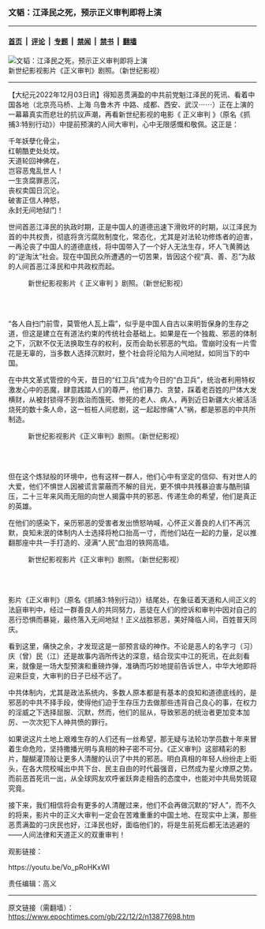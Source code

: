 ### 文韬：江泽民之死，预示正义审判即将上演

---

#### [首页](../../../..?n13877698) &nbsp;|&nbsp; [评论](../../../../../epoch-comment?n13877698) &nbsp;|&nbsp; [专题](../../../../../epoch-special?n13877698) &nbsp;|&nbsp; [禁闻](../../../../../epoch-news?n13877698) &nbsp;|&nbsp; [禁书](../../../../../books?n13877698) &nbsp;|&nbsp; [翻墙](https://github.com/gfw-breaker/nogfw/blob/master/README.md?n13877698)


<div><img alt="文韬：江泽民之死，预示正义审判即将上演" class="attachment-djy_600_400 size-djy_600_400 wp-post-image" src="https://i.epochtimes.com/assets/uploads/2022/12/id13877718-2022-12-02_192930-600x400.jpg"/>
<div class="caption">
 新世纪影视影片《正义审判》剧照。（新世纪影视）
</div></div><hr/><div class="post_content" id="artbody" itemprop="articleBody">
 <!-- article content begin -->
 <p>
  【大纪元2022年12月03日讯】得知恶贯满盈的中共前党魁江泽民的死讯、看着中国各地（北京亮马桥、上海
  <ok href="https://www.epochtimes.com/gb/tag/%E4%B9%8C%E9%B2%81%E6%9C%A8%E9%BD%90.html">
   乌鲁木齐
  </ok>
  中路、成都、西安、武汉⋯⋯）正在上演的一幕幕真实而悲壮的抗议声潮，再看新世纪影视的电影《
  <ok href="https://www.epochtimes.com/gb/tag/%E6%AD%A3%E4%B9%89%E5%AE%A1%E5%88%A4.html">
   正义审判
  </ok>
  》（原名《抓捕3:特别行动》）中提前预演的人间大审判，心中无限感慨和敬佩。这正是：
 </p>
 <p>
  千年妖孽化骨尘，
  <br/>
  红朝酷吏处处坟。
  <br/>
  天道轮回神佛在，
  <br/>
  岂容恶鬼乱世人！
  <br/>
  一生贪腐罪恶沉，
  <br/>
  丧权卖国日沉沦。
  <br/>
  破害正信人神怒，
  <br/>
  永封无间地狱门！
 </p>
 <p>
  世间首恶江泽民的执政时期，正是中国人的道德迅速下滑败坏的时期，以江泽民为首的中共权贵，彻底将贪污腐败制度化，常态化，尤其是对法轮功修炼者的迫害，一再沦丧了中国人的道德底线，将中国带入了一个好人无法生存，坏人飞黄腾达的“逆淘汰”社会。现在中国民众所遭遇的一切苦果，皆因这个视“真、善、忍”为敌的人间首恶江泽民和中共政权而起。
 </p>
 <figure aria-describedby="caption-attachment-13877720" class="wp-caption aligncenter" id="attachment_13877720" style="width: 600px">
  <ok href="https://i.epochtimes.com/assets/uploads/2022/12/id13877720-2022-12-02_193218.jpg" target="_blank">
   <img alt="" class="size-large wp-image-13877720" src="https://i.epochtimes.com/assets/uploads/2022/12/id13877720-2022-12-02_193218-600x401.jpg"/>
  </ok>
  <br/><figcaption class="wp-caption-text" id="caption-attachment-13877720">
   新世纪影视影片《
   <ok href="https://www.epochtimes.com/gb/tag/%E6%AD%A3%E4%B9%89%E5%AE%A1%E5%88%A4.html">
    正义审判
   </ok>
   》剧照。（新世纪影视）
  </figcaption><br/>
 </figure><br/>
 <p>
  “各人自扫门前雪，莫管他人瓦上霜”，似乎是中国人自古以来明哲保身的生存之道，但这是建立在有道法约束的传统社会基础上。如果是在一个独裁、邪恶的体制之下，沉默不仅无法换取生存的权利，反而会助长邪恶的气焰。雪崩时没有一片雪花是无辜的，当多数人选择沉默时，整个社会将沦陷为人间地狱，如同当下的中国。
 </p>
 <p>
  在中共文革式管控的今天，昔日的“红卫兵”成为今日的“白卫兵”，统治者利用特权激发心中的恶魔，肆意践踏人们的尊严，他们暴力、贪婪，踩着老百姓的尸体大发横财，从被封锁得不到救治而饿死、惨死的老人、病人，再到近日新疆大火被活活烧死的数十条人命，这一桩桩人间悲剧，这一起起惨痛“人”祸，都是邪恶的中共所制造。
 </p>
 <figure aria-describedby="caption-attachment-13877721" class="wp-caption aligncenter" id="attachment_13877721" style="width: 600px">
  <ok href="https://i.epochtimes.com/assets/uploads/2022/12/id13877721-2022-12-02_193422.jpg" target="_blank">
   <img alt="" class="size-large wp-image-13877721" src="https://i.epochtimes.com/assets/uploads/2022/12/id13877721-2022-12-02_193422-600x400.jpg"/>
  </ok>
  <br/><figcaption class="wp-caption-text" id="caption-attachment-13877721">
   新世纪影视影片《正义审判》剧照。（新世纪影视）
  </figcaption><br/>
 </figure><br/>
 <p>
  但在这个炼狱般的环境中，也有这样一群人，他们心中有坚定的信仰、有对世人的大爱，他们不惧世人因被谎言蒙蔽而不解的目光，更不惧中共残暴迫害与酷刑镇压，二十三年来风雨无阻的向世人揭露中共的邪恶、传递生命的希望，他们是真正的英雄。
 </p>
 <p>
  在他们的感染下，亲历邪恶的受害者发出愤怒呐喊，心怀正义善良的人们不再沉默，良知未泯的体制内人士选择将枪口抬高一寸，而他们站在一起的力量，足以推翻那座中共一手打造的、浸满“人民”血泪的铁网高墙。
 </p>
 <figure aria-describedby="caption-attachment-13877722" class="wp-caption aligncenter" id="attachment_13877722" style="width: 600px">
  <ok href="https://i.epochtimes.com/assets/uploads/2022/12/id13877722-2022-12-02_193558.jpg" target="_blank">
   <img alt="" class="size-large wp-image-13877722" src="https://i.epochtimes.com/assets/uploads/2022/12/id13877722-2022-12-02_193558-600x400.jpg"/>
  </ok>
  <br/><figcaption class="wp-caption-text" id="caption-attachment-13877722">
   新世纪影视影片《正义审判》剧照。（新世纪影视）
  </figcaption><br/>
 </figure><br/>
 <p>
  影片《正义审判》（原名《抓捕3:特别行动》）结尾处，在象征着天道和人间正义的法庭审判中，经过一群善良人的共同努力，恶徒在人们的控诉和审判中因对自己的恶行恐惧而暴毙，最终落入无间地狱！正义战胜邪恶，美好降临人间，百姓普天同庆。
 </p>
 <p>
  看到这里，痛快之余，才发现这是一部预言级的神作。不论是恶人的名字刁（习）庆（曾）民（江）还是故事内涵所传达的深意，结合现实中江的死讯，在此刻看来，就像是一场大型预演和重磅炸弹，准确而巧妙地提前告诉世人，中华大地即将迎来巨变，大审判的日子已经不远了。
 </p>
 <p>
  中共体制内，尤其是政法系统内，多数人原本都是有基本的良知和道德底线的，是邪恶的中共不择手段，使得他们迫于生存压力去做那些违背自己良心的事，在权力的淫威之下选择屈服、沉默，然而，他们的屈从，导致邪恶的统治者更加变本加厉、一次次犯下人神共愤的罪行。
 </p>
 <p>
  如果说这片土地上艰难生存的人们还有一丝希望，那无疑与法轮功学员数十年来冒着生命危险，坚持撒播光明与真相的种子密不可分。《正义审判》这部精彩的影片，醍醐灌顶般让更多人清醒的认识了中共的邪恶。明白真相的年轻人纷纷走上街头，在各大院校喊出中共下台、民主自由的时代最强音，已然成为星火燎原之势。而前恶首死讯一出，从全球网友欢呼雀跃奔走相告的态度中，也能对中共局势斑窥究竟。
 </p>
 <p>
  接下来，我们相信将会有更多的人清醒过来，他们不会再做沉默的“好人”，而不久的将来，影片中的正义大审判一定会在苦难重重的中国土地、在现实中上演，那些恶贯满盈的刁庆民也好，江泽民也好，面临他们的，将是生前死后都无法逃避的——人间法律和天道正义的双重审判！
 </p>
 <p>
  观影链接：
 </p>
 <p>
  <ok href="https://youtu.be/Vo_pRoHKxWI">
   https://youtu.be/Vo_pRoHKxWI
  </ok>
 </p>
 <p>
  责任编辑：高义
 </p>
 <!-- article content end -->
 <div id="below_article_ad">
 </div>
</div>


---

原文链接（需翻墙）：https://www.epochtimes.com/gb/22/12/2/n13877698.htm